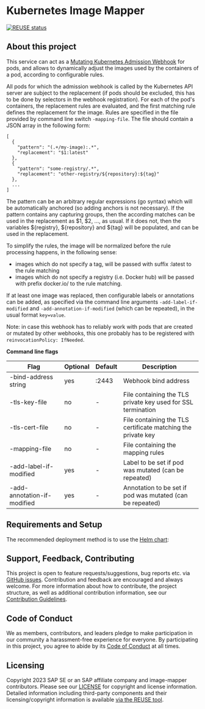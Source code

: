 # Kubernetes Image Mapper

[![REUSE status](https://api.reuse.software/badge/github.com/SAP/image-mapper)](https://api.reuse.software/info/github.com/SAP/image-mapper)

## About this project

This service can act as a [Mutating Kubernetes Admission Webhook](https://kubernetes.io/docs/reference/access-authn-authz/extensible-admission-controllers) for pods, and allows to dynamically adjust the images used by the containers of a pod, according to configurable rules.

All pods for which the admission webhook is called by the Kubernetes API server are subject to the replacement (if pods should be excluded, this has to be done by selectors in the webhook registration).
For each of the pod's containers, the replacement rules are evaluated, and the first matching rule defines the replacement for the image. Rules are specified in the file provided by command line switch `-mapping-file`. The file should contain a JSON array in the following form:

```
[
  {
    "pattern": "(.+/my-image):.*",
    "replacement": "$1:latest"
  },
  {
    "pattern": "some-registry/.*",
    "replacement": "other-registry/${repository}:${tag}"
  },
  ...
]
```

The pattern can be an arbitrary regular expressions (go syntax) which will be automatically anchored (so adding anchors is not necessary).
If the pattern contains any capturing groups, then the according matches can be used in the replacement as $1, $2, ..., as usual.
If it does not, then the variables ${registry}, ${repository} and ${tag} will be populated, and can be used in the replacement.

To simplify the rules, the image will be normalized before the rule processing happens, in the following sense: 
- images which do not specify a tag, will be passed with suffix :latest to the rule matching
- images which do not specify a registry (i.e. Docker hub) will be passed with prefix docker.io/ to the rule matching.

If at least one image was replaced, then configurable labels or annotations can be added, as specified via the command line arguments `-add-label-if-modified` and  `-add-annotation-if-modified` (which can be repeated), in the usual format `key=value`.

Note: in case this webhook has to reliably work with pods that are created or mutated by other webhooks, this one probably has to be registered with `reinvocationPolicy: IfNeeded`.

**Command line flags**

|Flag                         |Optional|Default|Description                                                 |
|-----------------------------|--------|-------|------------------------------------------------------------|
|-bind-address string         |yes     |:2443  |Webhook bind address                                        |
|-tls-key-file                |no      |-      |File containing the TLS private key used for SSL termination|
|-tls-cert-file               |no      |-      |File containing the TLS certificate matching the private key|
|-mapping-file                |no      |-      |File containing the mapping rules                           |
|-add-label-if-modified       |yes     |-      |Label to be set if pod was mutated (can be repeated)        |
|-add-annotation-if-modified  |yes     |-      |Annotation to be set if pod was mutated (can be repeated)   |

## Requirements and Setup

The recommended deployment method is to use the [Helm chart](https://github.com/sap/image-mapper-helm):


## Support, Feedback, Contributing

This project is open to feature requests/suggestions, bug reports etc. via [GitHub issues](https://github.com/SAP/image-mapper/issues). Contribution and feedback are encouraged and always welcome. For more information about how to contribute, the project structure, as well as additional contribution information, see our [Contribution Guidelines](CONTRIBUTING.md).

## Code of Conduct

We as members, contributors, and leaders pledge to make participation in our community a harassment-free experience for everyone. By participating in this project, you agree to abide by its [Code of Conduct](https://github.com/SAP/.github/blob/main/CODE_OF_CONDUCT.md) at all times.

## Licensing

Copyright 2023 SAP SE or an SAP affiliate company and image-mapper contributors. Please see our [LICENSE](LICENSE) for copyright and license information. Detailed information including third-party components and their licensing/copyright information is available [via the REUSE tool](https://api.reuse.software/info/github.com/SAP/image-mapper).
